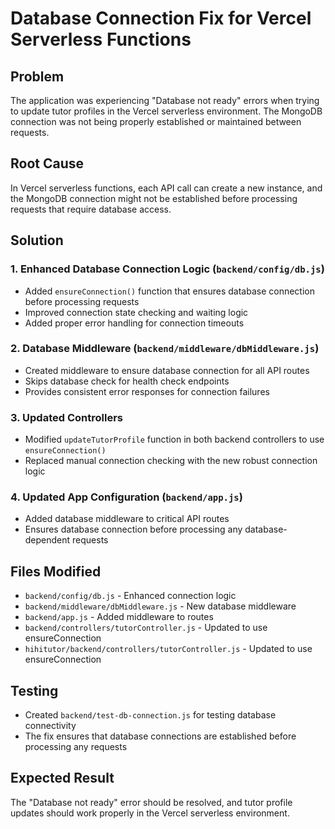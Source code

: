 # Database Connection Fix for Vercel Serverless Functions

## Problem
The application was experiencing "Database not ready" errors when trying to update tutor profiles in the Vercel serverless environment. The MongoDB connection was not being properly established or maintained between requests.

## Root Cause
In Vercel serverless functions, each API call can create a new instance, and the MongoDB connection might not be established before processing requests that require database access.

## Solution

### 1. Enhanced Database Connection Logic (`backend/config/db.js`)
- Added `ensureConnection()` function that ensures database connection before processing requests
- Improved connection state checking and waiting logic
- Added proper error handling for connection timeouts

### 2. Database Middleware (`backend/middleware/dbMiddleware.js`)
- Created middleware to ensure database connection for all API routes
- Skips database check for health check endpoints
- Provides consistent error responses for connection failures

### 3. Updated Controllers
- Modified `updateTutorProfile` function in both backend controllers to use `ensureConnection()`
- Replaced manual connection checking with the new robust connection logic

### 4. Updated App Configuration (`backend/app.js`)
- Added database middleware to critical API routes
- Ensures database connection before processing any database-dependent requests

## Files Modified
- `backend/config/db.js` - Enhanced connection logic
- `backend/middleware/dbMiddleware.js` - New database middleware
- `backend/app.js` - Added middleware to routes
- `backend/controllers/tutorController.js` - Updated to use ensureConnection
- `hihitutor/backend/controllers/tutorController.js` - Updated to use ensureConnection

## Testing
- Created `backend/test-db-connection.js` for testing database connectivity
- The fix ensures that database connections are established before processing any requests

## Expected Result
The "Database not ready" error should be resolved, and tutor profile updates should work properly in the Vercel serverless environment.
